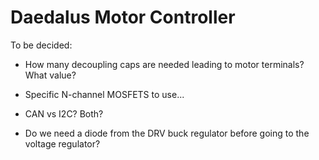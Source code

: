 # Daedalus Motor Controller

To be decided:

- How many decoupling caps are needed leading to motor terminals? What value?

- Specific N-channel MOSFETS to use...

- CAN vs I2C? Both?

- Do we need a diode from the DRV buck regulator before going to the voltage regulator?